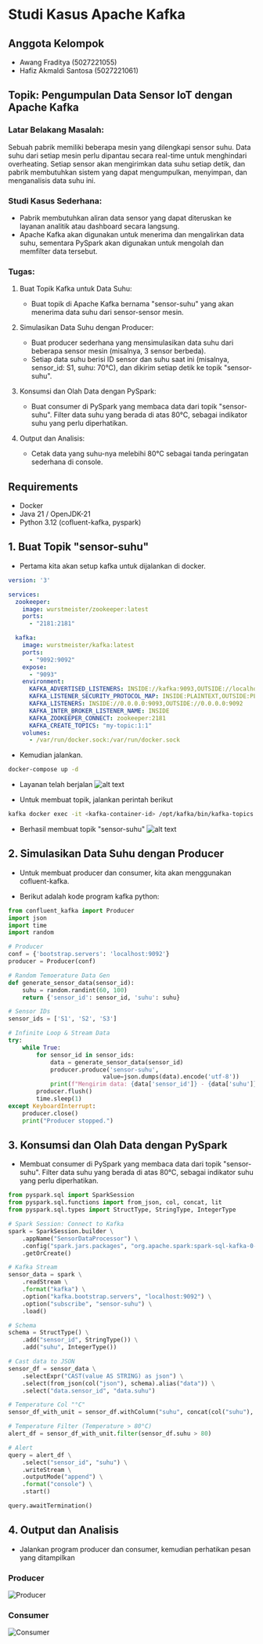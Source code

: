 # Studi Kasus Apache Kafka

## Anggota Kelompok
- Awang Fraditya (5027221055)
- Hafiz Akmaldi Santosa (5027221061)

## Topik: Pengumpulan Data Sensor IoT dengan Apache Kafka

### Latar Belakang Masalah:

Sebuah pabrik memiliki beberapa mesin yang dilengkapi sensor suhu. Data suhu dari setiap mesin perlu dipantau secara real-time untuk menghindari overheating. Setiap sensor akan mengirimkan data suhu setiap detik, dan pabrik membutuhkan sistem yang dapat mengumpulkan, menyimpan, dan menganalisis data suhu ini.

### Studi Kasus Sederhana:

- Pabrik membutuhkan aliran data sensor yang dapat diteruskan ke layanan analitik atau dashboard secara langsung.
- Apache Kafka akan digunakan untuk menerima dan mengalirkan data suhu, sementara PySpark akan digunakan untuk mengolah dan memfilter data tersebut.

### Tugas:
1. Buat Topik Kafka untuk Data Suhu:
    - Buat topik di Apache Kafka bernama "sensor-suhu" yang akan menerima data suhu dari sensor-sensor mesin.

2. Simulasikan Data Suhu dengan Producer:
    - Buat producer sederhana yang mensimulasikan data suhu dari beberapa sensor mesin (misalnya, 3 sensor berbeda).
    - Setiap data suhu berisi ID sensor dan suhu saat ini (misalnya, sensor_id: S1, suhu: 70°C), dan dikirim setiap detik ke topik "sensor-suhu".

3. Konsumsi dan Olah Data dengan PySpark:
    - Buat consumer di PySpark yang membaca data dari topik "sensor-suhu".
Filter data suhu yang berada di atas 80°C, sebagai indikator suhu yang perlu diperhatikan.

4. Output dan Analisis:
    - Cetak data yang suhu-nya melebihi 80°C sebagai tanda peringatan sederhana di console.

## Requirements
- Docker
- Java 21 / OpenJDK-21
- Python 3.12 (cofluent-kafka, pyspark)

## 1. Buat Topik "sensor-suhu"
- Pertama kita akan setup kafka untuk dijalankan di docker.
```yaml
version: '3'

services:
  zookeeper:
    image: wurstmeister/zookeeper:latest
    ports:
      - "2181:2181"

  kafka:
    image: wurstmeister/kafka:latest
    ports:
      - "9092:9092"
    expose:
      - "9093"
    environment:
      KAFKA_ADVERTISED_LISTENERS: INSIDE://kafka:9093,OUTSIDE://localhost:9092
      KAFKA_LISTENER_SECURITY_PROTOCOL_MAP: INSIDE:PLAINTEXT,OUTSIDE:PLAINTEXT
      KAFKA_LISTENERS: INSIDE://0.0.0.0:9093,OUTSIDE://0.0.0.0:9092
      KAFKA_INTER_BROKER_LISTENER_NAME: INSIDE
      KAFKA_ZOOKEEPER_CONNECT: zookeeper:2181
      KAFKA_CREATE_TOPICS: "my-topic:1:1"
    volumes:
      - /var/run/docker.sock:/var/run/docker.sock
```
- Kemudian jalankan.
```bash
docker-compose up -d
```
- Layanan telah berjalan
![alt text](img/image.png)

- Untuk membuat topik, jalankan perintah berikut

```bash
kafka docker exec -it <kafka-container-id> /opt/kafka/bin/kafka-topics.sh --create --zookeeper zookeeper:2181 --replication-factor 1 --partitions 1 --topic sensor-suhu
```
- Berhasil membuat topik "sensor-suhu"
![alt text](/img/image1.png)

## 2. Simulasikan Data Suhu dengan Producer

- Untuk membuat producer dan consumer, kita akan menggunakan cofluent-kafka.

- Berikut adalah kode program kafka python:
```python
from confluent_kafka import Producer
import json
import time
import random

# Producer
conf = {'bootstrap.servers': 'localhost:9092'}
producer = Producer(conf)

# Random Temoerature Data Gen
def generate_sensor_data(sensor_id):
    suhu = random.randint(60, 100)
    return {'sensor_id': sensor_id, 'suhu': suhu}

# Sensor IDs
sensor_ids = ['S1', 'S2', 'S3']

# Infinite Loop & Stream Data
try:
    while True:
        for sensor_id in sensor_ids:
            data = generate_sensor_data(sensor_id)
            producer.produce('sensor-suhu', 
                           value=json.dumps(data).encode('utf-8'))
            print(f"Mengirim data: {data['sensor_id']} - {data['suhu']}°C")
        producer.flush()
        time.sleep(1)
except KeyboardInterrupt:
    producer.close()
    print("Producer stopped.")
```

## 3. Konsumsi dan Olah Data dengan PySpark

- Membuat consumer di PySpark yang membaca data dari topik "sensor-suhu".
Filter data suhu yang berada di atas 80°C, sebagai indikator suhu yang perlu diperhatikan.

```python
from pyspark.sql import SparkSession
from pyspark.sql.functions import from_json, col, concat, lit
from pyspark.sql.types import StructType, StringType, IntegerType

# Spark Session: Connect to Kafka
spark = SparkSession.builder \
    .appName("SensorDataProcessor") \
    .config("spark.jars.packages", "org.apache.spark:spark-sql-kafka-0-10_2.12:3.4.0") \
    .getOrCreate()

# Kafka Stream
sensor_data = spark \
    .readStream \
    .format("kafka") \
    .option("kafka.bootstrap.servers", "localhost:9092") \
    .option("subscribe", "sensor-suhu") \
    .load()

# Schema
schema = StructType() \
    .add("sensor_id", StringType()) \
    .add("suhu", IntegerType())

# Cast data to JSON
sensor_df = sensor_data \
    .selectExpr("CAST(value AS STRING) as json") \
    .select(from_json(col("json"), schema).alias("data")) \
    .select("data.sensor_id", "data.suhu")

# Temperature Col "°C"
sensor_df_with_unit = sensor_df.withColumn("suhu", concat(col("suhu"), lit("°C")))

# Temperature Filter (Temperature > 80°C)
alert_df = sensor_df_with_unit.filter(sensor_df.suhu > 80)

# Alert
query = alert_df \
    .select("sensor_id", "suhu") \
    .writeStream \
    .outputMode("append") \
    .format("console") \
    .start()

query.awaitTermination()
```

## 4. Output dan Analisis

- Jalankan program producer dan consumer, kemudian perhatikan pesan yang ditampilkan

### Producer
![Producer](img/producer.png)

### Consumer
![Consumer](img/consumer.png)